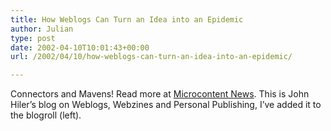 ```yaml
---
title: How Weblogs Can Turn an Idea into an Epidemic
author: Julian
type: post
date: 2002-04-10T10:01:43+00:00
url: /2002/04/10/how-weblogs-can-turn-an-idea-into-an-epidemic/

---
```

Connectors and Mavens! Read more at [Microcontent News][1]. This is John Hiler&#8217;s blog on Weblogs, Webzines and Personal Publishing, I&#8217;ve added it to the blogroll (left).

 [1]: https://www.microcontentnews.com/articles/tippingblog.htm